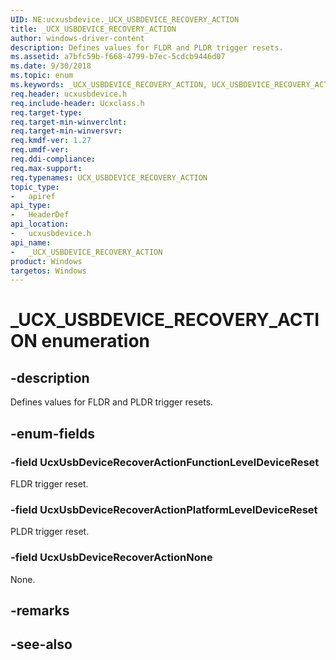 ```yaml
---
UID: NE:ucxusbdevice._UCX_USBDEVICE_RECOVERY_ACTION
title: _UCX_USBDEVICE_RECOVERY_ACTION
author: windows-driver-content
description: Defines values for FLDR and PLDR trigger resets.
ms.assetid: a7bfc59b-f668-4799-b7ec-5cdcb9446d07
ms.date: 9/30/2018
ms.topic: enum
ms.keywords: _UCX_USBDEVICE_RECOVERY_ACTION, UCX_USBDEVICE_RECOVERY_ACTION, 
req.header: ucxusbdevice.h
req.include-header: Ucxclass.h
req.target-type:
req.target-min-winverclnt:
req.target-min-winversvr:
req.kmdf-ver: 1.27
req.umdf-ver:
req.ddi-compliance:
req.max-support:
req.typenames: UCX_USBDEVICE_RECOVERY_ACTION
topic_type: 
-	apiref
api_type: 
-	HeaderDef
api_location: 
-	ucxusbdevice.h
api_name: 
-	_UCX_USBDEVICE_RECOVERY_ACTION
product: Windows
targetos: Windows
---
```


# _UCX_USBDEVICE_RECOVERY_ACTION enumeration

## -description
Defines values for FLDR and PLDR trigger resets.


## -enum-fields

### -field UcxUsbDeviceRecoverActionFunctionLevelDeviceReset 
FLDR trigger reset.

### -field UcxUsbDeviceRecoverActionPlatformLevelDeviceReset 
PLDR trigger reset.

### -field UcxUsbDeviceRecoverActionNone 
None.

## -remarks

## -see-also
